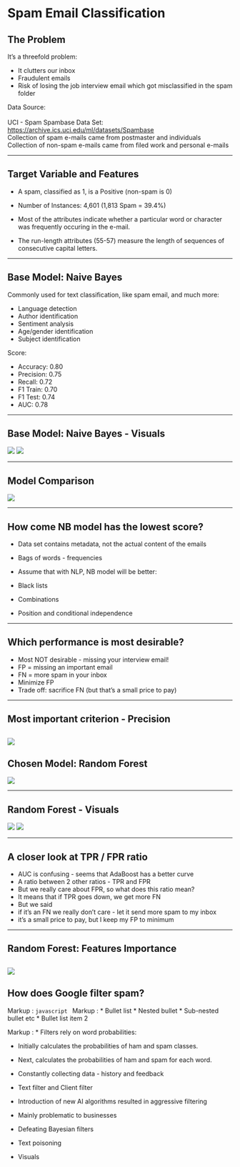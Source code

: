 # Spam Email Classification

## The Problem
It’s  a threefold problem:
* It clutters our inbox
* Fraudulent emails 
* Risk of losing the job interview email which got misclassified  in the spam folder

Data Source: <br />
 <br />UCI - Spam Spambase Data Set: https://archive.ics.uci.edu/ml/datasets/Spambase   
Collection of spam e-mails came from postmaster and individuals    
Collection of non-spam e-mails came from filed work and personal e-mails

---
## Target Variable and Features


* A spam, classified as 1, is a Positive (non-spam is 0)

* Number of Instances: 4,601 (1,813 Spam = 39.4%)


* Most of the attributes indicate whether a particular word or character was frequently occuring in the e-mail.  
* The run-length attributes (55-57) measure the length of sequences of consecutive capital letters. 

---

## Base Model:  Naive Bayes

Commonly used for text classification, like spam email, and much more:  
* Language detection
* Author identification
* Sentiment analysis
* Age/gender identification
* Subject identification

Score:  
- Accuracy: 0.80
- Precision: 0.75
- Recall: 0.72
- F1 Train: 0.70
- F1 Test: 0.74
- AUC: 0.78

---

## Base Model:  Naive Bayes - Visuals
![](https://github.com/ram-avni/prj_3_classification/blob/master/visuals/NB%20-%20cm.png)
![](https://github.com/ram-avni/prj_3_classification/blob/master/visuals/NB%20-%20auc.png)


---

## Model Comparison
![](https://github.com/ram-avni/prj_3_classification/blob/master/visuals/Model%20comparison.png)

---

## How come NB model has the lowest score?
- Data set contains metadata, not the actual content of the emails
- Bags of words - frequencies

- Assume that with NLP, NB model will be better: 
- Black lists
- Combinations
- Position and conditional independence 

---

## Which performance is most desirable?
- Most NOT desirable - missing your interview email!
- FP = missing an important email
- FN = more spam in your inbox
- Minimize FP 
- Trade off:  sacrifice FN (but that’s a small price to pay)

---

## Most important criterion - Precision
![](https://github.com/ram-avni/prj_3_classification/blob/master/visuals/precision.png)
---

## Chosen Model:  Random Forest
![](https://github.com/ram-avni/prj_3_classification/blob/master/visuals/Chosen%20model.png)

---

## Random Forest - Visuals
![](https://github.com/ram-avni/prj_3_classification/blob/master/visuals/RF%20-%20cm.png)
![](https://github.com/ram-avni/prj_3_classification/blob/master/visuals/RF%20-%20auc.png)

---

## A closer look at TPR / FPR ratio
- AUC is confusing - seems that AdaBoost has a better curve
- A ratio between 2 other ratios - TPR and FPR
- But we really care about FPR, so what does this ratio mean? 
- It means that if TPR goes down, we get more FN
- But we said 
- if it’s an FN we really don’t care - let it send more spam to my inbox
- it’s a small price to pay, but I keep my FP to minimum

---

## Random Forest:  Features Importance
![](https://github.com/ram-avni/prj_3_classification/blob/master/visuals/RF%20-%20features%20importance.png)
---

## How does Google filter spam?

Markup : ```javascript
         ```
 Markup : * Bullet list
               * Nested bullet
                  * Sub-nested bullet etc
          * Bullet list item 2
          
 Markup : * Filters rely on word probabilities:
 - Initially calculates the probabilities of ham and spam classes.
  - Next, calculates the probabilities of ham and spam for each word.
- Constantly collecting data - history and feedback
- Text filter and Client  filter
- Introduction of new AI algorithms resulted in aggressive filtering
- Mainly problematic to businesses

- Defeating Bayesian filters
- Text poisoning
- Visuals



